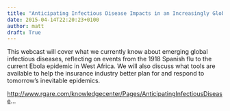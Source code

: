 ```yaml
---
title: "​Anticipating Infectious Disease Impacts in an Increasingly Globalized World (Webcast)"
date: 2015-04-14T22:20:23+0100
author: matt
draft: True
---
```

This webcast will cover what we currently know about emerging global infectious diseases, reflecting on events from the 1918 Spanish flu to the current Ebola epidemic in West Africa. We will also discuss what tools are available to help the insurance industry better plan for and respond to tomorrow’s inevitable epidemics.

http://www.rgare.com/knowledgecenter/Pages/AnticipatingInfectiousDisease...

